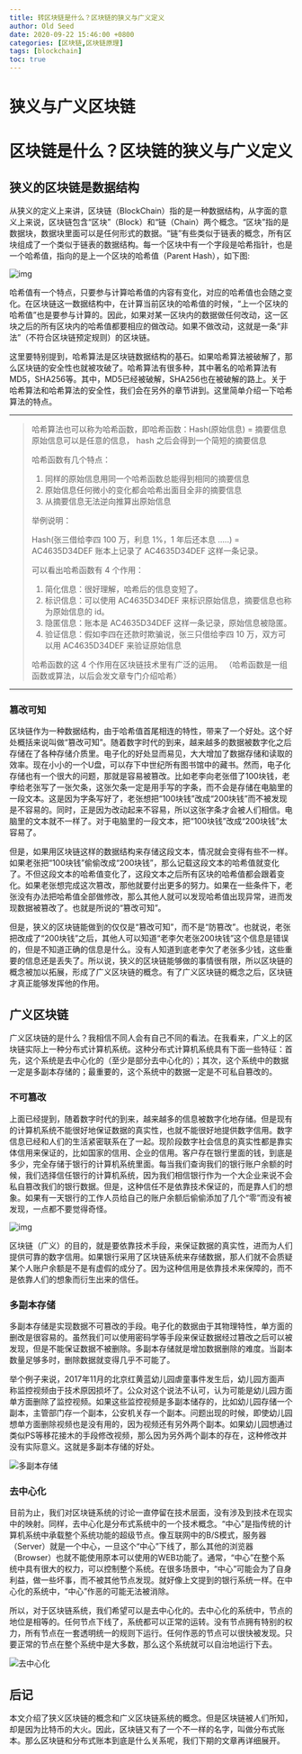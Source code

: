 ```yaml
---
title: 转区块链是什么？区块链的狭义与广义定义
author: Old Seed
date: 2020-09-22 15:46:00 +0800
categories: [区块链,区块链原理]
tags: [blockchain]
toc: true
---
```


# 狭义与广义区块链



# 区块链是什么？区块链的狭义与广义定义

## 狭义的区块链是数据结构

从狭义的定义上来讲，区块链（BlockChain）指的是一种数据结构，从字面的意义上来说，区块链包含“区块”（Block）和“链（Chain）两个概念。“区块”指的是数据块，数据块里面可以是任何形式的数据。“链”有些类似于链表的概念，所有区块组成了一个类似于链表的数据结构。每一个区块中有一个字段是哈希指针，也是一个哈希值，指向的是上一个区块的哈希值（Parent Hash），如下图:



![img](/media/shang/extdata/old-seed-blog/assets/img/block_chain_structure-1591673166533.png)



哈希值有一个特点，只要参与计算哈希值的内容有变化，对应的哈希值也会随之变化。在区块链这一数据结构中，在计算当前区块的哈希值的时候，“上一个区块的哈希值”也是要参与计算的。因此，如果对某一区块内的数据做任何改动，这一区块之后的所有区块内的哈希值都要相应的做改动。如果不做改动，这就是一条“非法”（不符合区块链预定规则）的区块链。

这里要特别提到，哈希算法是区块链数据结构的基石。如果哈希算法被破解了，那么区块链的安全性也就被攻破了。哈希算法有很多种，其中著名的哈希算法有MD5，SHA256等。其中，MD5已经被破解，SHA256也在被破解的路上。关于哈希算法和哈希算法的安全性，我们会在另外的章节讲到。这里简单介绍一下哈希算法的特点。

---
> 哈希算法也可以称为哈希函数，即哈希函数：Hash(原始信息) = 摘要信息
> 原始信息可以是任意的信息， hash 之后会得到一个简短的摘要信息
>
> 哈希函数有几个特点：
>
> 1. 同样的原始信息用同一个哈希函数总能得到相同的摘要信息
> 2. 原始信息任何微小的变化都会哈希出面目全非的摘要信息
> 3. 从摘要信息无法逆向推算出原始信息
>
> 举例说明：
>
> Hash(张三借给李四 100 万，利息 1%，1 年后还本息 .....) = AC4635D34DEF
> 账本上记录了 AC4635D34DEF 这样一条记录。
>
> 可以看出哈希函数有 4 个作用：
>
> 1. 简化信息：很好理解，哈希后的信息变短了。
> 2. 标识信息：可以使用 AC4635D34DEF 来标识原始信息，摘要信息也称为原始信息的 id。
> 3. 隐匿信息：账本是 AC4635D34DEF 这样一条记录，原始信息被隐匿。
> 4. 验证信息：假如李四在还款时欺骗说，张三只借给李四 10 万，双方可以用 AC4635D34DEF 来验证原始信息
>
> 
>
> 哈希函数的这 4 个作用在区块链技术里有广泛的运用。
> （哈希函数是一组函数或算法，以后会发文章专门介绍哈希）

---



### 篡改可知

区块链作为一种数据结构，由于哈希值首尾相连的特性，带来了一个好处。这个好处概括来说叫做“篡改可知”。随着数字时代的到来，越来越多的数据被数字化之后存储在了各种存储介质里。电子化的好处显而易见，大大增加了数据存储和读取的效率。现在小小的一个U盘，可以存下中世纪所有图书馆中的藏书。然而，电子化存储也有一个很大的问题，那就是容易被篡改。比如老李向老张借了100块钱，老李给老张写了一张欠条，这张欠条一定是用手写的字条，而不会是存储在电脑里的一段文本。这是因为字条写好了，老张想把“100块钱”改成“200块钱”而不被发现是不容易的。同时，正是因为改动起来不容易，所以这张字条才会被人们相信。电脑里的文本就不一样了。对于电脑里的一段文本，把“100块钱”改成“200块钱”太容易了。

但是，如果用区块链这样的数据结构来存储这段文本，情况就会变得有些不一样。如果老张把“100块钱”偷偷改成“200块钱”，那么记载这段文本的哈希值就变化了。不但这段文本的哈希值变化了，这段文本之后所有区块的哈希值都会跟着变化。如果老张想完成这次篡改，那他就要付出更多的努力。如果在一些条件下，老张没有办法把哈希值全部做修改，那么其他人就可以发现哈希值出现异常，进而发现数据被篡改了。也就是所说的“篡改可知”。

但是，狭义的区块链能做到的仅仅是“篡改可知”，而不是“防篡改”。也就说，老张把改成了“200块钱”之后，其他人可以知道“老李欠老张200块钱”这个信息是错误的，但是不知道正确的信息是什么。没有人知道到底老李欠了老张多少钱，这些重要的信息还是丢失了。所以说，狭义的区块链能够做的事情很有限，所以区块链的概念被加以拓展，形成了广义区块链的概念。有了广义区块链的概念之后，区块链才真正能够发挥他的作用。



## 广义区块链

广义区块链的是什么？我相信不同人会有自己不同的看法。在我看来，广义上的区块链实际上一种分布式计算机系统。这种分布式计算机系统具有下面一些特征：首先，这个系统是去中心化的（至少是部分去中心化的）；其次，这个系统中的数据一定是多副本存储的；最重要的，这个系统中的数据一定是不可私自篡改的。

### 不可篡改

上面已经提到，随着数字时代的到来，越来越多的信息被数字化地存储。但是现有的计算机系统不能很好地保证数据的真实性，也就不能很好地提供数字信用。数字信息已经和人们的生活紧密联系在了一起。现阶段数字社会信息的真实性都是靠实体信用来保证的，比如国家的信用、企业的信用。客户存在银行里面的钱，到底是多少，完全存储于银行的计算机系统里面。每当我们查询我们的银行账户余额的时候，我们选择信任银行的计算机系统，因为我们相信银行作为一个大企业来说不会私自篡改我们的银行数据。但是，这种信任不是依靠技术保证的，而是靠人们的想象。如果有一天银行的工作人员给自己的账户余额后偷偷添加了几个“零”而没有被发现，一点都不要觉得奇怪。

![img](/media/shang/extdata/old-seed-blog/assets/img/9387c49037e92d7b81dd5d3639e867fb.jpg)

区块链（广义）的目的，就是要依靠技术手段，来保证数据的真实性，进而为人们提供可靠的数字信用。如果银行采用了区块链系统来存储数据，那人们就不会质疑某个人账户余额是不是有虚假的成分了。因为这种信用是依靠技术来保障的，而不是依靠人们的想象而衍生出来的信任。



### 多副本存储

多副本存储是实现数据不可篡改的手段。电子化的数据由于其物理特性，单方面的删改是很容易的。虽然我们可以使用密码学等手段来保证数据经过篡改之后可以被发现，但是不能保证数据不被删除。多副本存储就是增加数据删除的难度。当副本数量足够多时，删除数据就变得几乎不可能了。

举个例子来说，2017年11月的北京红黄蓝幼儿园虐童事件发生后，幼儿园方面声称监控视频由于技术原因损坏了。公众对这个说法不认可，认为可能是幼儿园方面单方面删除了监控视频。如果这些监控视频是多副本储存的，比如幼儿园存储一个副本，主管部门存一个副本，公安机关存一个副本。问题出现的时候，即使幼儿园想单方面删除视频也是没有用的，因为视频还有另外两个副本。如果幼儿园想通过类似PS等移花接木的手段修改视频，那么因为另外两个副本的存在，这种修改并没有实际意义。这就是多副本存储的好处。

![多副本存储](/media/shang/extdata/old-seed-blog/assets/img/13962746-1accaf37b4b37025.png)

### 去中心化

目前为止，我们对区块链系统的讨论一直停留在技术层面，没有涉及到技术在现实中的映射。同样，去中心化是分布式系统中的一个技术概念。“中心”是指传统的计算机系统中承载整个系统功能的超级节点。像互联网中的B/S模式，服务器（Server）就是一个中心，一旦这个“中心”下线了，那么其他的浏览器（Browser）也就不能使用原本可以使用的WEB功能了。通常，“中心”在整个系统中具有很大的权力，可以控制整个系统。在很多场景中，“中心”可能会为了自身利益，做一些坏事，而不被其他节点发现。就好像上文提到的银行系统一样。在中心化的系统中，“中心”作恶的可能无法被消除。

所以，对于区块链系统，我们希望可以是去中心化的。去中心化的系统中，节点的地位是相等的。任何节点下线了，系统都可以正常的运转。没有节点拥有特别的权力，所有节点在一套透明统一的规则下运行。任何作恶的节点可以很快被发现。只要正常的节点在整个系统中是大多数，那么这个系统就可以自治地运行下去。

![去中心化](/media/shang/extdata/old-seed-blog/assets/img/5aa898e89a342.jpg)

## 后记

本文介绍了狭义区块链的概念和广义区块链系统的概念。但是区块链被人们所知，却是因为比特币的大火。因此，区块链又有了一个不一样的名字，叫做分布式账本。那么区块链和分布式账本到底是什么关系呢，我们下期的文章再详细展开。

